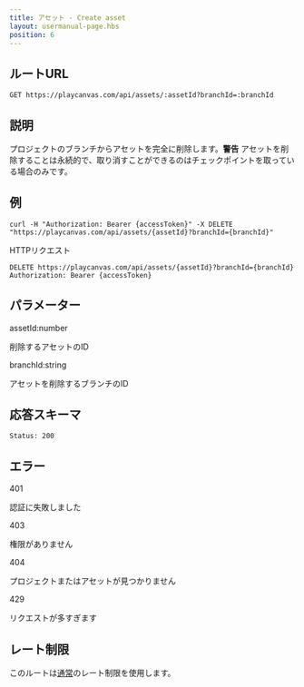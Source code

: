```yaml
---
title: アセット - Create asset
layout: usermanual-page.hbs
position: 6
---
```


## ルートURL

```none
GET https://playcanvas.com/api/assets/:assetId?branchId=:branchId
```

## 説明

プロジェクトのブランチからアセットを完全に削除します。**警告** アセットを削除することは永続的で、取り消すことができるのはチェックポイントを取っている場合のみです。

## 例

```none
curl -H "Authorization: Bearer {accessToken}" -X DELETE "https://playcanvas.com/api/assets/{assetId}?branchId={branchId}"
```

HTTPリクエスト

```text
DELETE https://playcanvas.com/api/assets/{assetId}?branchId={branchId}
Authorization: Bearer {accessToken}
```

## パラメーター

<div class="params">
<div class="parameter"><span class="param">assetId:number</span><p>削除するアセットのID</p></div>
<div class="parameter"><span class="param">branchId:string</span><p>アセットを削除するブランチのID</p></div>
</div>

## 応答スキーマ

```none
Status: 200
```

## エラー

<div class="params">
<div class="parameter"><span class="param">401</span><p>認証に失敗しました</p></div>
<div class="parameter"><span class="param">403</span><p>権限がありません</p></div>
<div class="parameter"><span class="param">404</span><p>プロジェクトまたはアセットが見つかりません</p></div>
<div class="parameter"><span class="param">429</span><p>リクエストが多すぎます</p></div>
</div>

## レート制限

このルートは[通常][1]のレート制限を使用します。

[1]: /user-manual/api#rate-limiting
